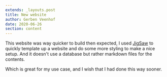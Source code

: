 ```yaml
---
extends: _layouts.post
title: New website
author: Gerben Veenhof
date: 2020-06-26
section: content
---
```


This website was way quicker to build then expected, I used [JigSaw](https://jigsaw.tighten.co/) to quickly template up a website and do some more styling to make a nice setup. And it doesn't use a database but rather markdown files for the contents.

Which is great for my use case, and I wish that I had done this way sooner.
